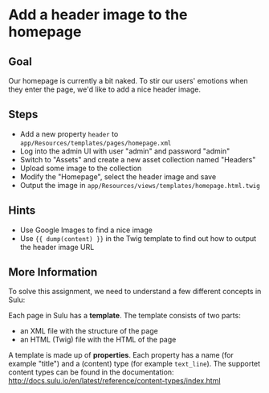 Add a header image to the homepage
==================================

Goal
----

Our homepage is currently a bit naked. To stir our users' emotions when they
enter the page, we'd like to add a nice header image.

Steps
-----

* Add a new property `header` to `app/Resources/templates/pages/homepage.xml`
* Log into the admin UI with user "admin" and password "admin"
* Switch to "Assets" and create a new asset collection named "Headers"
* Upload some image to the collection
* Modify the "Homepage", select the header image and save
* Output the image in `app/Resources/views/templates/homepage.html.twig`

Hints
-----

* Use Google Images to find a nice image
* Use `{{ dump(content) }}` in the Twig template to find out how to output the
  header image URL

More Information
----------------

To solve this assignment, we need to understand a few different concepts in
Sulu:

Each page in Sulu has a **template**. The template consists of two parts:

* an XML file with the structure of the page
* an HTML (Twig) file with the HTML of the page

A template is made up of **properties**. Each property has a name (for example
"title") and a (content) type (for example `text_line`). The supportet content
types can be found in the documentation:
http://docs.sulu.io/en/latest/reference/content-types/index.html
